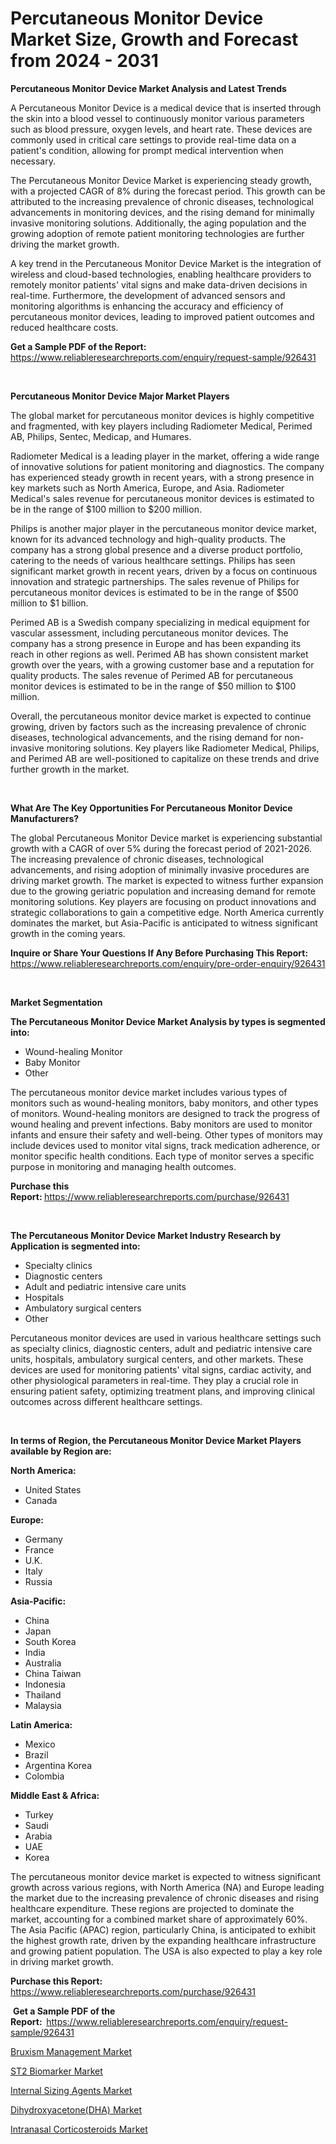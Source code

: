 <p><h1>Percutaneous Monitor Device Market Size, Growth and Forecast from 2024 - 2031</h1></p><p><strong>Percutaneous Monitor Device Market Analysis and Latest Trends</strong></p>
<p><p>A Percutaneous Monitor Device is a medical device that is inserted through the skin into a blood vessel to continuously monitor various parameters such as blood pressure, oxygen levels, and heart rate. These devices are commonly used in critical care settings to provide real-time data on a patient's condition, allowing for prompt medical intervention when necessary.</p><p>The Percutaneous Monitor Device Market is experiencing steady growth, with a projected CAGR of 8% during the forecast period. This growth can be attributed to the increasing prevalence of chronic diseases, technological advancements in monitoring devices, and the rising demand for minimally invasive monitoring solutions. Additionally, the aging population and the growing adoption of remote patient monitoring technologies are further driving the market growth.</p><p>A key trend in the Percutaneous Monitor Device Market is the integration of wireless and cloud-based technologies, enabling healthcare providers to remotely monitor patients' vital signs and make data-driven decisions in real-time. Furthermore, the development of advanced sensors and monitoring algorithms is enhancing the accuracy and efficiency of percutaneous monitor devices, leading to improved patient outcomes and reduced healthcare costs.</p></p>
<p><strong>Get a Sample PDF of the Report:&nbsp;</strong> <a href="https://www.reliableresearchreports.com/enquiry/request-sample/926431">https://www.reliableresearchreports.com/enquiry/request-sample/926431</a></p>
<p>&nbsp;</p>
<p><strong>Percutaneous Monitor Device Major Market Players</strong></p>
<p><p>The global market for percutaneous monitor devices is highly competitive and fragmented, with key players including Radiometer Medical, Perimed AB, Philips, Sentec, Medicap, and Humares. </p><p>Radiometer Medical is a leading player in the market, offering a wide range of innovative solutions for patient monitoring and diagnostics. The company has experienced steady growth in recent years, with a strong presence in key markets such as North America, Europe, and Asia. Radiometer Medical's sales revenue for percutaneous monitor devices is estimated to be in the range of $100 million to $200 million.</p><p>Philips is another major player in the percutaneous monitor device market, known for its advanced technology and high-quality products. The company has a strong global presence and a diverse product portfolio, catering to the needs of various healthcare settings. Philips has seen significant market growth in recent years, driven by a focus on continuous innovation and strategic partnerships. The sales revenue of Philips for percutaneous monitor devices is estimated to be in the range of $500 million to $1 billion.</p><p>Perimed AB is a Swedish company specializing in medical equipment for vascular assessment, including percutaneous monitor devices. The company has a strong presence in Europe and has been expanding its reach in other regions as well. Perimed AB has shown consistent market growth over the years, with a growing customer base and a reputation for quality products. The sales revenue of Perimed AB for percutaneous monitor devices is estimated to be in the range of $50 million to $100 million.</p><p>Overall, the percutaneous monitor device market is expected to continue growing, driven by factors such as the increasing prevalence of chronic diseases, technological advancements, and the rising demand for non-invasive monitoring solutions. Key players like Radiometer Medical, Philips, and Perimed AB are well-positioned to capitalize on these trends and drive further growth in the market.</p></p>
<p>&nbsp;</p>
<p><strong>What Are The Key Opportunities For Percutaneous Monitor Device Manufacturers?</strong></p>
<p><p>The global Percutaneous Monitor Device market is experiencing substantial growth with a CAGR of over 5% during the forecast period of 2021-2026. The increasing prevalence of chronic diseases, technological advancements, and rising adoption of minimally invasive procedures are driving market growth. The market is expected to witness further expansion due to the growing geriatric population and increasing demand for remote monitoring solutions. Key players are focusing on product innovations and strategic collaborations to gain a competitive edge. North America currently dominates the market, but Asia-Pacific is anticipated to witness significant growth in the coming years.</p></p>
<p><strong>Inquire or Share Your Questions If Any Before Purchasing This Report:</strong> <a href="https://www.reliableresearchreports.com/enquiry/pre-order-enquiry/926431">https://www.reliableresearchreports.com/enquiry/pre-order-enquiry/926431</a></p>
<p>&nbsp;</p>
<p><strong>Market Segmentation</strong></p>
<p><strong>The Percutaneous Monitor Device Market Analysis by types is segmented into:</strong></p>
<p><ul><li>Wound-healing Monitor</li><li>Baby Monitor</li><li>Other</li></ul></p>
<p><p>The percutaneous monitor device market includes various types of monitors such as wound-healing monitors, baby monitors, and other types of monitors. Wound-healing monitors are designed to track the progress of wound healing and prevent infections. Baby monitors are used to monitor infants and ensure their safety and well-being. Other types of monitors may include devices used to monitor vital signs, track medication adherence, or monitor specific health conditions. Each type of monitor serves a specific purpose in monitoring and managing health outcomes.</p></p>
<p><strong>Purchase this Report:&nbsp;</strong><a href="https://www.reliableresearchreports.com/purchase/926431">https://www.reliableresearchreports.com/purchase/926431</a></p>
<p>&nbsp;</p>
<p><strong>The Percutaneous Monitor Device Market Industry Research by Application is segmented into:</strong></p>
<p><ul><li>Specialty clinics</li><li>Diagnostic centers</li><li>Adult and pediatric intensive care units</li><li>Hospitals</li><li>Ambulatory surgical centers</li><li>Other</li></ul></p>
<p><p>Percutaneous monitor devices are used in various healthcare settings such as specialty clinics, diagnostic centers, adult and pediatric intensive care units, hospitals, ambulatory surgical centers, and other markets. These devices are used for monitoring patients' vital signs, cardiac activity, and other physiological parameters in real-time. They play a crucial role in ensuring patient safety, optimizing treatment plans, and improving clinical outcomes across different healthcare settings.</p></p>
<p>&nbsp;</p>
<p><strong>In terms of Region, the Percutaneous Monitor Device Market Players available by Region are:</strong></p>
<p>
    <p> <strong> North America: </strong>
        <ul>
            <li>United States</li>
            <li>Canada</li>
        </ul>
        </p> 
    <p> <strong> Europe: </strong>
        <ul>
            <li>Germany</li>
            <li>France</li>
            <li>U.K.</li>
            <li>Italy</li>
            <li>Russia</li>
        </ul>
        </p> 
    <p> <strong> Asia-Pacific: </strong>
        <ul>
            <li>China</li>
            <li>Japan</li>
            <li>South Korea</li>
            <li>India</li>
            <li>Australia</li>
            <li>China Taiwan</li>
            <li>Indonesia</li>
            <li>Thailand</li>
            <li>Malaysia</li>
        </ul>
        </p> 
    <p> <strong> Latin America: </strong>
        <ul>
            <li>Mexico</li>
            <li>Brazil</li>
            <li>Argentina Korea</li>
            <li>Colombia</li>
        </ul>
        </p> 
    <p> <strong> Middle East & Africa: </strong>
        <ul>
            <li>Turkey</li>
            <li>Saudi</li>
            <li>Arabia</li>
            <li>UAE</li>
            <li>Korea</li>
        </ul>
    </p>
    </p>
<p><p>The percutaneous monitor device market is expected to witness significant growth across various regions, with North America (NA) and Europe leading the market due to the increasing prevalence of chronic diseases and rising healthcare expenditure. These regions are projected to dominate the market, accounting for a combined market share of approximately 60%. The Asia Pacific (APAC) region, particularly China, is anticipated to exhibit the highest growth rate, driven by the expanding healthcare infrastructure and growing patient population. The USA is also expected to play a key role in driving market growth.</p></p>
<p><strong>Purchase this Report: </strong><a href="https://www.reliableresearchreports.com/purchase/926431">https://www.reliableresearchreports.com/purchase/926431</a></p>
<p>&nbsp;<strong>Get a Sample PDF of the Report:&nbsp;&nbsp;</strong><a href="https://www.reliableresearchreports.com/enquiry/request-sample/926431">https://www.reliableresearchreports.com/enquiry/request-sample/926431</a></p>
<p><strong></strong></p>
<p><p><a href="https://medium.com/@joanobrien1990/bruxism-management-market-size-and-market-trends-complete-industry-overview-2024-to-2031-c4f85b9e64eb">Bruxism Management Market</a></p><p><a href="https://medium.com/@kathyfisher51/st2-biomarker-market-trends-and-market-analysis-forecasted-for-period-2024-2031-f1b1b448c115">ST2 Biomarker Market</a></p><p><a href="https://github.com/fiixsa/Market-Research-Report-List-1/blob/main/internal-sizing-agents-market.md">Internal Sizing Agents Market</a></p><p><a href="https://github.com/Airanohannonzb68e5pb53oc1/Market-Research-Report-List-1/blob/main/dihydroxyacetonedha-market.md">Dihydroxyacetone(DHA) Market</a></p><p><a href="https://medium.com/@joanobrien1990/intranasal-corticosteroids-market-the-key-to-successful-business-strategy-forecast-till-2031-e5e50ed6eb1f">Intranasal Corticosteroids Market</a></p></p>